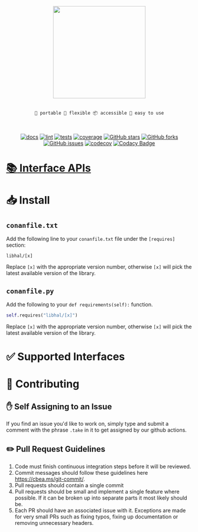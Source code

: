 <div align="center">
<img height="250" src="https://raw.githubusercontent.com/libhal/.github/main/profile/logo.png">
<br />
<br />

```
🚚 portable 🦾 flexible 📦 accessible 🍰 easy to use
```
<br />
</div>

<div align="center">

[![docs](https://github.com/libhal/libhal/actions/workflows/docs.yml/badge.svg?branch=main)](https://github.com/libhal/libhal/actions/workflows/docs.yml)
[![lint](https://github.com/libhal/libhal/actions/workflows/lint.yml/badge.svg?branch=main)](https://github.com/libhal/libhal/actions/workflows/lint.yml)
[![tests](https://github.com/libhal/libhal/actions/workflows/tests.yml/badge.svg?branch=main)](https://github.com/libhal/libhal/actions/workflows/tests.yml)
[![coverage](https://libhal.github.io/libhal/coverage/coverage.svg)](https://libhal.github.io/libhal/coverage/)
[![GitHub stars](https://img.shields.io/github/stars/libhal/libhal.svg)](https://github.com/libhal/libhal/stargazers)
[![GitHub forks](https://img.shields.io/github/forks/libhal/libhal.svg)](https://github.com/libhal/libhal/network)
[![GitHub issues](https://img.shields.io/github/issues/libhal/libhal.svg)](https://github.com/libhal/libhal/issues)
[![codecov](https://codecov.io/gh/libhal/libhal/branch/master/graph/badge.svg?token=E7aAr2o1CT)](https://codecov.io/gh/libhal/libhal)
[![Codacy Badge](https://app.codacy.com/project/badge/Grade/b084e6d5962d49a9afcb275d62cd6586)](https://www.codacy.com/gh/libhal/libhal/dashboard?utm_source=github.com&amp;utm_medium=referral&amp;utm_content=libhal/libhal&amp;utm_campaign=Badge_Grade)

</div>

# [:books: Interface APIs](https://libhal.github.io/libhal/api)

# :inbox_tray: Install

## `conanfile.txt`
Add the following line to your `conanfile.txt` file under the `[requires]`
section:

```
libhal/[x]
```

Replace `[x]` with the appropriate version number, otherwise `[x]` will pick the
latest available version of the library.

## `conanfile.py`

Add the following to your `def requirements(self):` function.

```python
self.requires("libhal/[x]")
```

Replace `[x]` with the appropriate version number, otherwise `[x]` will pick the
latest available version of the library.

# :white_check_mark: Supported Interfaces

# :busts_in_silhouette: Contributing

## :raised_hand: Self Assigning to an Issue

If you find an issue you'd like to work on, simply type and submit a comment
with the phrase `.take` in it to get assigned by our github actions.

## :pencil2: Pull Request Guidelines

1. Code must finish continuous integration steps before it will be reviewed.
2. Commit messages should follow these guidelines here
   https://cbea.ms/git-commit/.
3. Pull requests should contain a single commit
4. Pull requests should be small and implement a single feature where possible.
   If it can be broken up into separate parts it most likely should be.
5. Each PR should have an associated issue with it. Exceptions are made for very
   small PRs such as fixing typos, fixing up documentation or removing
   unnecessary headers.
